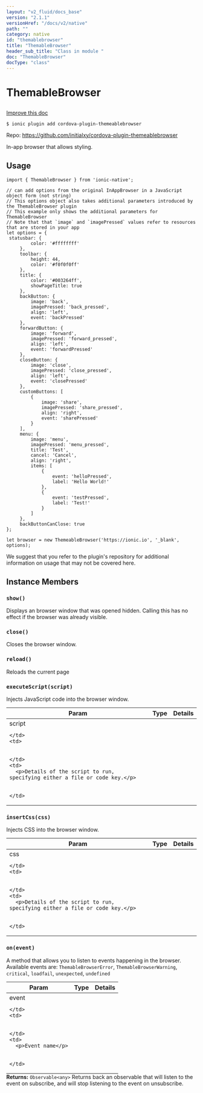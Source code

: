 ```yaml
---
layout: "v2_fluid/docs_base"
version: "2.1.1"
versionHref: "/docs/v2/native"
path: ""
category: native
id: "themablebrowser"
title: "ThemableBrowser"
header_sub_title: "Class in module "
doc: "ThemableBrowser"
docType: "class"
---
```









<h1 class="api-title">

  
  ThemableBrowser
  

  

  

</h1>

<a class="improve-v2-docs" href="http://github.com/driftyco/ionic-native/edit/master/src/plugins/themable-browser.ts#L3">
  Improve this doc
</a>





<!-- decorators -->


<pre><code>$ ionic plugin add cordova-plugin-themeablebrowser</code></pre>
<p>Repo:
  <a href="https://github.com/initialxy/cordova-plugin-themeablebrowser">
    https://github.com/initialxy/cordova-plugin-themeablebrowser
  </a>
</p>

<!-- description -->

<p>In-app browser that allows styling.</p>



<!-- @usage tag -->

<h2>Usage</h2>

<pre><code>import { ThemableBrowser } from &#39;ionic-native&#39;;

// can add options from the original InAppBrowser in a JavaScript object form (not string)
// This options object also takes additional parameters introduced by the ThemableBrowser plugin
// This example only shows the additional parameters for ThemableBrowser
// Note that that `image` and `imagePressed` values refer to resources that are stored in your app
let options = {
 statusbar: {
         color: &#39;#ffffffff&#39;
     },
     toolbar: {
         height: 44,
         color: &#39;#f0f0f0ff&#39;
     },
     title: {
         color: &#39;#003264ff&#39;,
         showPageTitle: true
     },
     backButton: {
         image: &#39;back&#39;,
         imagePressed: &#39;back_pressed&#39;,
         align: &#39;left&#39;,
         event: &#39;backPressed&#39;
     },
     forwardButton: {
         image: &#39;forward&#39;,
         imagePressed: &#39;forward_pressed&#39;,
         align: &#39;left&#39;,
         event: &#39;forwardPressed&#39;
     },
     closeButton: {
         image: &#39;close&#39;,
         imagePressed: &#39;close_pressed&#39;,
         align: &#39;left&#39;,
         event: &#39;closePressed&#39;
     },
     customButtons: [
         {
             image: &#39;share&#39;,
             imagePressed: &#39;share_pressed&#39;,
             align: &#39;right&#39;,
             event: &#39;sharePressed&#39;
         }
     ],
     menu: {
         image: &#39;menu&#39;,
         imagePressed: &#39;menu_pressed&#39;,
         title: &#39;Test&#39;,
         cancel: &#39;Cancel&#39;,
         align: &#39;right&#39;,
         items: [
             {
                 event: &#39;helloPressed&#39;,
                 label: &#39;Hello World!&#39;
             },
             {
                 event: &#39;testPressed&#39;,
                 label: &#39;Test!&#39;
             }
         ]
     },
     backButtonCanClose: true
};

let browser = new ThemeableBrowser(&#39;https://ionic.io&#39;, &#39;_blank&#39;, options);
</code></pre>
<p>We suggest that you refer to the plugin&#39;s repository for additional information on usage that may not be covered here.</p>




<!-- @property tags -->


<!-- methods on the class -->

<h2>Instance Members</h2>

<div id="show"></div>

<h3>
  <code>show()</code>
  

</h3>

Displays an browser window that was opened hidden. Calling this has no effect
if the browser was already visible.











<div id="close"></div>

<h3>
  <code>close()</code>
  

</h3>

Closes the browser window.











<div id="reload"></div>

<h3>
  <code>reload()</code>
  

</h3>

Reloads the current page











<div id="executeScript"></div>

<h3>
  <code>executeScript(script)</code>
  

</h3>

Injects JavaScript code into the browser window.


<table class="table param-table" style="margin:0;">
  <thead>
  <tr>
    <th>Param</th>
    <th>Type</th>
    <th>Details</th>
  </tr>
  </thead>
  <tbody>
  
  <tr>
    <td>
      script
      
      
    </td>
    <td>
      

    </td>
    <td>
      <p>Details of the script to run, specifying either a file or code key.</p>

      
    </td>
  </tr>
  
  </tbody>
</table>








<div id="insertCss"></div>

<h3>
  <code>insertCss(css)</code>
  

</h3>

Injects CSS into the browser window.


<table class="table param-table" style="margin:0;">
  <thead>
  <tr>
    <th>Param</th>
    <th>Type</th>
    <th>Details</th>
  </tr>
  </thead>
  <tbody>
  
  <tr>
    <td>
      css
      
      
    </td>
    <td>
      

    </td>
    <td>
      <p>Details of the script to run, specifying either a file or code key.</p>

      
    </td>
  </tr>
  
  </tbody>
</table>








<div id="on"></div>

<h3>
  <code>on(event)</code>
  

</h3>

A method that allows you to listen to events happening in the browser.
Available events are: `ThemableBrowserError`, `ThemableBrowserWarning`, `critical`, `loadfail`, `unexpected`, `undefined`


<table class="table param-table" style="margin:0;">
  <thead>
  <tr>
    <th>Param</th>
    <th>Type</th>
    <th>Details</th>
  </tr>
  </thead>
  <tbody>
  
  <tr>
    <td>
      event
      
      
    </td>
    <td>
      

    </td>
    <td>
      <p>Event name</p>

      
    </td>
  </tr>
  
  </tbody>
</table>





<div class="return-value" markdown="1">
  <i class="icon ion-arrow-return-left"></i>
  <b>Returns:</b> 
<code>Observable&lt;any&gt;</code> Returns back an observable that will listen to the event on subscribe, and will stop listening to the event on unsubscribe.
</div>




<!-- related link --><!-- end content block -->


<!-- end body block -->

